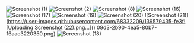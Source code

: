 
![Screenshot (1)](https://user-images.githubusercontent.com/68332209/139579405-7613ad65-b8ba-404a-9644-f28259b2f8b1.png)
![Screenshot (2)](https://user-images.githubusercontent.com/68332209/139579413-a809f3e4-6bf1-4707-b7ca-d5178c2a42de.png)
![Screenshot (8)](https://user-images.githubusercontent.com/68332209/139579417-2b3debf8-9947-44f9-b164-040a37ba9bf1.png)
![Screenshot (16)](https://user-images.githubusercontent.com/68332209/139579419-d7b3dab6-8469-4faf-88b0-e7afbdb44335.png)
![Screenshot (17)](https://user-images.githubusercontent.com/68332209/139579422-fcc453c6-5ee1-49ba-98e5-b54901481ebb.png)
![Screenshot (19)](https://user-images.githubusercontent.com/68332209/139579427-09e238ae-2d29-4e22-91de-46318b46fea4.png)
![Screenshot (20)](https://user-images.githubusercontent.com/68332209/139579432-942bb95d-d988-4e23-af1c-f8532f2b37b3.png)
![Screenshot (21)](https://user-images.githubusercontent.com/68332209/139579435-fe3f![Uploading Screenshot (22).png…]()
09d3-2b90-4ea5-80b7-16aac3220350.png)
![Screenshot (18)](https://user-images.githubusercontent.com/68332209/139579442-44c82350-e845-4661-9d85-a63a608b5a9c.png)
